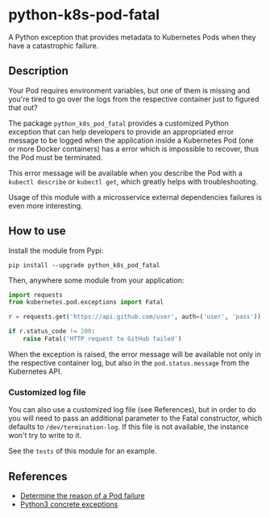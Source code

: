# python-k8s-pod-fatal

A Python exception that provides metadata to Kubernetes Pods when they have a
catastrophic failure.

## Description

Your Pod requires environment variables, but one of them is missing and you're
tired to go over the logs from the respective container just to figured that
out?

The package `python_k8s_pod_fatal` provides a customized Python exception that
can help developers to provide an appropriated error message to be logged when
the application inside a Kubernetes Pod (one or more Docker containers) has a
error which is impossible to recover, thus the Pod must be terminated.

This error message will be available when you describe the Pod with a
`kubectl describe` or `kubectl get`, which greatly helps with troubleshooting.

Usage of this module with a microsservice external dependencies failures is
even more interesting.

## How to use

Install the module from Pypi:

```
pip install --upgrade python_k8s_pod_fatal
```

Then, anywhere some module from your application:

```python
import requests
from kubernetes.pod.exceptions import Fatal

r = requests.get('https://api.github.com/user', auth=('user', 'pass'))

if r.status_code != 200:
    raise Fatal('HTTP request to GitHub failed')

```

When the exception is raised, the error message will be available not only in
the respective container log, but also in the `pod.status.message` from the
Kubernetes API.

### Customized log file

You can also use a customized log file (see References), but in order to do
you will need to pass an additional parameter to the Fatal constructor, which
defaults to `/dev/termination-log`. If this file is not available, the instance
won't try to write to it.

See the `tests` of this module for an example.

## References

- [Determine the reason of a Pod failure](https://kubernetes.io/docs/tasks/debug/debug-application/determine-reason-pod-failure/#customizing-the-termination-message)
- [Python3 concrete exceptions](https://docs.python.org/3/library/exceptions.html#concrete-exceptions)
